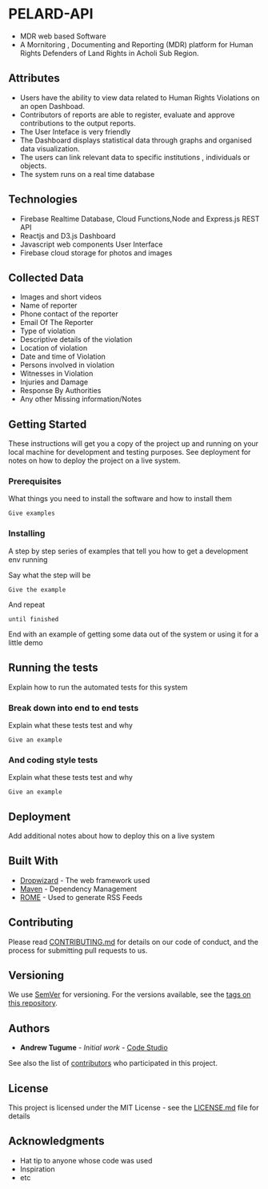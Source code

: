# PELARD-API
* MDR web based Software 
* A Mornitoring , Documenting and Reporting (MDR) platform for Human Rights Defenders of Land Rights in Acholi Sub Region. 

## Attributes
*	Users have the ability to view data related to Human Rights Violations on an open Dashboad.
* Contributors of reports are  able to register, evaluate and approve contributions to the output reports.
* The User Inteface is very friendly
* The Dashboard displays statistical data through graphs and organised data visualization.
* The users can link relevant data to specific institutions , individuals or objects.
* The system runs on a real time database

## Technologies
* Firebase Realtime Database, Cloud Functions,Node and Express.js  REST API
* Reactjs and D3.js Dashboard
* Javascript web components User Interface
* Firebase cloud storage for photos and images

## Collected Data
* Images and short videos 
* Name of reporter
* Phone contact of the reporter
* Email Of The Reporter
* Type of violation
* Descriptive details of the violation
* Location of violation
* Date and time of Violation
* Persons involved in violation
* Witnesses in Violation
* Injuries and Damage
* Response By Authorities
* Any other Missing information/Notes

## Getting Started

These instructions will get you a copy of the project up and running on your local machine for development and testing purposes. See deployment for notes on how to deploy the project on a live system.

### Prerequisites

What things you need to install the software and how to install them

```
Give examples
```

### Installing

A step by step series of examples that tell you how to get a development env running

Say what the step will be

```
Give the example
```

And repeat

```
until finished
```

End with an example of getting some data out of the system or using it for a little demo

## Running the tests

Explain how to run the automated tests for this system

### Break down into end to end tests

Explain what these tests test and why

```
Give an example
```

### And coding style tests

Explain what these tests test and why

```
Give an example
```

## Deployment

Add additional notes about how to deploy this on a live system

## Built With

* [Dropwizard](http://www.dropwizard.io/1.0.2/docs/) - The web framework used
* [Maven](https://maven.apache.org/) - Dependency Management
* [ROME](https://rometools.github.io/rome/) - Used to generate RSS Feeds

## Contributing

Please read [CONTRIBUTING.md](https://gist.github.com/PurpleBooth/b24679402957c63ec426) for details on our code of conduct, and the process for submitting pull requests to us.

## Versioning

We use [SemVer](http://semver.org/) for versioning. For the versions available, see the [tags on this repository](https://github.com/your/project/tags). 

## Authors

* **Andrew Tugume** - *Initial work* - [Code Studio](https://github.com/CodeStudio)

See also the list of [contributors](https://github.com/your/project/contributors) who participated in this project.

## License

This project is licensed under the MIT License - see the [LICENSE.md](LICENSE.md) file for details

## Acknowledgments

* Hat tip to anyone whose code was used
* Inspiration
* etc




